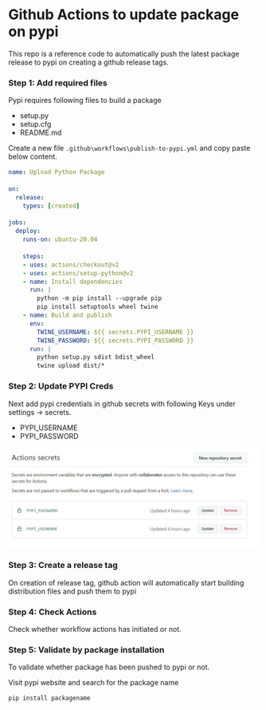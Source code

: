 # Github Actions to update package on pypi 
This repo is a reference code to automatically push the latest package release to pypi on creating a github release tags.

### Step 1: Add required files

  Pypi requires following files to build a package
  - setup.py
  - setup.cfg
  - README.md

  Create a new file `.github\workflows\publish-to-pypi.yml` and copy paste below content.

  ```yaml
  name: Upload Python Package

  on:
    release:
      types: [created]

  jobs:
    deploy:
      runs-on: ubuntu-20.04

      steps:
      - uses: actions/checkout@v2
      - uses: actions/setup-python@v2
      - name: Install dependencies
        run: |
          python -m pip install --upgrade pip
          pip install setuptools wheel twine
      - name: Build and publish
        env:
          TWINE_USERNAME: ${{ secrets.PYPI_USERNAME }}
          TWINE_PASSWORD: ${{ secrets.PYPI_PASSWORD }}
        run: |
          python setup.py sdist bdist_wheel
          twine upload dist/*
  ```

### Step 2: Update PYPI Creds

  Next add pypi credentials in github secrets with following Keys under settings -> secrets.
  - PYPI_USERNAME
  - PYPI_PASSWORD

  ![github action secret](docs/images/actions_secrets.JPG)

### Step 3: Create a release tag
  On creation of release tag, github action will automatically start building distribution files and push them to pypi

### Step 4: Check Actions
Check whether workflow actions has initiated or not.

### Step 5: Validate by package installation
  To validate whether package has been pushed to pypi or not.

  Visit pypi website and search for the package name
  
  ```
  pip install packagename
  ```